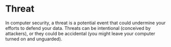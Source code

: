 [Title]: # (Threat)
[Order]: # (119)

# Threat

In computer security, a threat is a potential event that could undermine your efforts to defend your data. Threats can be intentional (conceived by attackers), or they could be accidental (you might leave your computer turned on and unguarded).